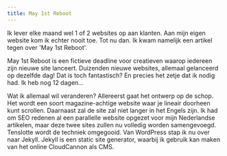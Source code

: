```yaml
---
title: May 1st Reboot
---
```



Ik lever elke maand wel 1 of 2 websites op aan klanten. Aan mijn eigen website kom ik echter nooit toe. Tot nu dan. Ik kwam namelijk een artikel tegen over 'May 1st Reboot'.

May 1st Reboot is een fictieve deadline voor creatieven waarop iedereen zijn nieuwe site lanceert. Duizenden nieuwe websites, allemaal gelanceerd op dezelfde dag! Dat is toch fantastisch? En precies het zetje dat ik nodig had. Ik heb nog 12 dagen…

Wat ik allemaal wil veranderen? Allereerst gaat het ontwerp op de schop. Het wordt een soort magazine-achtige website waar je lineair doorheen kunt scrollen. Daarnaast zal de site zal niet langer in het Engels zijn. Ik had om SEO redenen al een parallelle website opgezet voor mijn Nederlandse artikelen, maar deze twee sites zullen nu volledig worden samengevoegd. Tenslotte wordt de techniek omgegooid. Van WordPress stap ik nu over naar Jekyll. Jekyll is een static site generator, waarbij ik gebruik kan maken van het online CloudCannon als CMS.